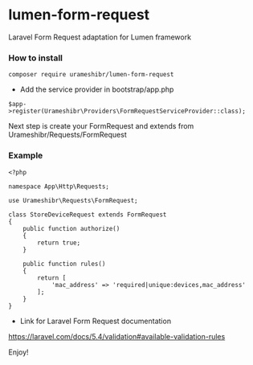 # lumen-form-request
Laravel Form Request adaptation for Lumen framework

### How to install
```
composer require urameshibr/lumen-form-request
```

* Add the service provider in bootstrap/app.php

```
$app->register(Urameshibr\Providers\FormRequestServiceProvider::class);
```

Next step is create your FormRequest and extends from Urameshibr/Requests/FormRequest
### Example

```
<?php

namespace App\Http\Requests;

use Urameshibr\Requests\FormRequest;

class StoreDeviceRequest extends FormRequest
{
	public function authorize()
	{
		return true;
	}

	public function rules()
	{
		return [
			'mac_address' => 'required|unique:devices,mac_address'
		];
	}
}
```

* Link for Laravel Form Request documentation

https://laravel.com/docs/5.4/validation#available-validation-rules

Enjoy!
